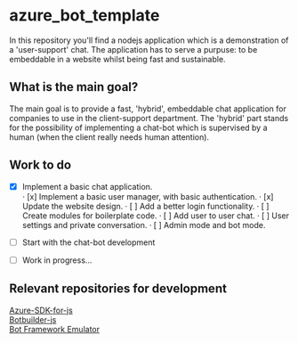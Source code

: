# azure_bot_template
In this repository you'll find a nodejs application which is a demonstration of a 'user-support' chat. The application has to serve a purpuse: to be embeddable in a website whilst being fast and sustainable.
 
## What is the main goal?
The main goal is to provide a fast, 'hybrid', embeddable chat application for companies to use in the client-support department. The 'hybrid' part stands for the possibility of implementing a chat-bot which is supervised by a human (when the client really needs human attention).

## Work to do
- [x] Implement a basic chat application. \
     · [x] Implement a basic user manager, with basic authentication.
     · [x] Update the website design.
     · [ ] Add a better login functionality.
     · [ ] Create modules for boilerplate code. 
     · [ ] Add user to user chat.
     · [ ] User settings and private conversation.
     · [ ] Admin mode and bot mode.
- [ ] Start with the chat-bot development
- [ ] Work in progress... 



## Relevant repositories for development
[Azure-SDK-for-js](https://github.com/Azure/azure-sdk-for-js)\
[Botbuilder-js](https://github.com/Microsoft/botbuilder-js)\
[Bot Framework Emulator](https://github.com/microsoft/BotFramework-Emulator)

